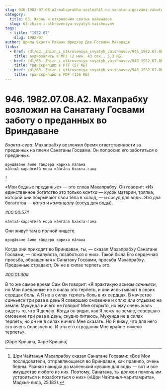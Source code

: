 ```yaml
---
slug: 946-1982-07-08-a2-mahaprabhu-vozlozhil-na-sanatanu-gosvami-zabotu-o-predannyh-vo-vrindavane
category:
  title: 63. Жизнь и откровения святых вайшнавов
  slug: 63-zhizn-i-otkroveniya-svyatyh-vaishnavov
tags:
  - title: "1982.07"
    slug: 1982-07
author: Шрила Бхакти Ракшак Шридхар Дев-Госвами Махарадж
links:
  - href: /dl/63._Zhizn_i_otkroveniya_svyatyh_vaishnavov/946_1982.07.08.A2_SridharMj_Mahaprabhu_vozlozhil_na_Sanatanu_Gosvami_zabotu_o_predannyh_vo_Vrindavane.mp3
    title: аудиозапись в MP3 (2 мин. 43 сек., 5,3 МБ)
  - href: /dl/63._Zhizn_i_otkroveniya_svyatyh_vaishnavov/946_1982.07.08.A2_SridharMj_Mahaprabhu_vozlozhil_na_Sanatanu_Gosvami_zabotu_o_predannyh_vo_Vrindavane.rtf
    title: транскрипцию в RTF (57 КБ)
  - href: /dl/63._Zhizn_i_otkroveniya_svyatyh_vaishnavov/946_1982.07.08.A2_SridharMj_Mahaprabhu_vozlozhil_na_Sanatanu_Gosvami_zabotu_o_predannyh_vo_Vrindavane.pdf
    title: транскрипцию в PDF (136 КБ)
---
```


# 946. 1982.07.08.A2. Махапрабху возложил на Санатану Госвами заботу о преданных во Вриндаване

*Бхакта-сева*. Махапрабху возложил бремя ответственности за преданных на плечи Санатаны Госвами. Он попросил его заботиться о преданных.

    вр̣нда̄ване а̄иле та̄н̇дера кариха па̄лана
    ка̄н̇тха̄-каран̇гийа̄ мора ка̄н̇га̄ла бхакта-ган̣а
[^_ftn1]

«Мои бедные преданные» — это слова Махапрабху. Он говорит: «Их единственное богатство это только *кантха* — кусок материи, тряпка, которой они покрывают свои тела в холод, — и сосуд для воды. Это два богатства — *катха* и *камандалу* (сосуд для воды).

*#00:00:57#*

    ка̄н̇тха̄-каран̇гийа̄ мора ка̄н̇га̄ла бхакта-ган̣а

Они живут там в полной нищете.

    вр̣нда̄ване а̄иле та̄н̇дера кариха па̄лана

Когда они приходят во Вриндаван, ты, — сказал Махапрабху Санатане Госвами, — пожалуйста, позаботься о них». Такой была Его сердечная просьба, обращенная к Санатану Госвами, просьба Махапрабху. Преданные страдают, Он не в силах терпеть это.

*#00:01:30#*

В то же самое время Сам Он говорит: «Я практикую аскезы *санньяси*, но Мои преданные не в силах это терпеть, и они испытывают в своих сердцах боль. А Я не в силах терпеть боль в их сердцах. В качестве *санньяси* три раза в день Я совершаю омовение и сплю или отдыхаю на земле. Мукунда ничего не говорит Мне открыто, но ему очень жаль видеть то, что Я делаю. Когда он видит, как Я лежу на земле, совершаю омовение три раза в день, скудно питаюсь, Мукунда не в силах терпеть, но он не в силах ничего Мне сказать. Но Я вижу, что для него это очень болезненно. И эти его страдания Мне крайне тяжело терпеть».

[Харе Кришна, Харе Кришна]



[^_ftn1]: Шри Чайтанья Махапрабху сказал Санатане Госвами: «Все Мои последователи, отправляющиеся во Вриндаван, как правило, очень бедны. Рваная накидка да маленький кувшин для воды — вот и все имущество любого из них. Поэтому, Санатана, ты должен помочь им устроиться и позаботиться о них» («Шри Чайтанья-чаритамрита», Мадхья-лила, 25.183).

